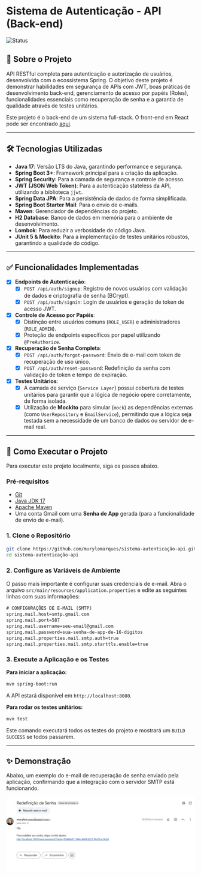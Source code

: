 # Sistema de Autenticação - API (Back-end)

![Status](https://img.shields.io/badge/STATUS-FUNCIONAL-brightgreen)

## 📖 Sobre o Projeto

API RESTful completa para autenticação e autorização de usuários, desenvolvida com o ecossistema Spring. O objetivo deste projeto é demonstrar habilidades em segurança de APIs com JWT, boas práticas de desenvolvimento back-end, gerenciamento de acesso por papéis (Roles), funcionalidades essenciais como recuperação de senha e a garantia de qualidade através de testes unitários.

Este projeto é o back-end de um sistema full-stack. O front-end em React pode ser encontrado [aqui](link-para-seu-futuro-repo-do-front).

---

## 🛠️ Tecnologias Utilizadas

- **Java 17**: Versão LTS do Java, garantindo performance e segurança.
- **Spring Boot 3+**: Framework principal para a criação da aplicação.
- **Spring Security**: Para a camada de segurança e controle de acesso.
- **JWT (JSON Web Token)**: Para a autenticação stateless da API, utilizando a biblioteca `jjwt`.
- **Spring Data JPA**: Para a persistência de dados de forma simplificada.
- **Spring Boot Starter Mail**: Para o envio de e-mails.
- **Maven**: Gerenciador de dependências do projeto.
- **H2 Database**: Banco de dados em memória para o ambiente de desenvolvimento.
- **Lombok**: Para reduzir a verbosidade do código Java.
- **JUnit 5 & Mockito**: Para a implementação de testes unitários robustos, garantindo a qualidade do código.

---

## ✅ Funcionalidades Implementadas

- [x] **Endpoints de Autenticação**:
    - [x] `POST /api/auth/signup`: Registro de novos usuários com validação de dados e criptografia de senha (BCrypt).
    - [x] `POST /api/auth/signin`: Login de usuários e geração de token de acesso JWT.
- [x] **Controle de Acesso por Papéis**:
    - [x] Distinção entre usuários comuns (`ROLE_USER`) e administradores (`ROLE_ADMIN`).
    - [x] Proteção de endpoints específicos por papel utilizando `@PreAuthorize`.
- [x] **Recuperação de Senha Completa**:
    - [x] `POST /api/auth/forgot-password`: Envio de e-mail com token de recuperação de uso único.
    - [x] `POST /api/auth/reset-password`: Redefinição da senha com validação de token e tempo de expiração.
- [x] **Testes Unitários**:
    - [x] A camada de serviço (`Service Layer`) possui cobertura de testes unitários para garantir que a lógica de negócio opere corretamente, de forma isolada.
    - [x] Utilização de **Mockito** para simular (`mock`) as dependências externas (como `UserRepository` e `EmailService`), permitindo que a lógica seja testada sem a necessidade de um banco de dados ou servidor de e-mail real.

---

## 🚀 Como Executar o Projeto

Para executar este projeto localmente, siga os passos abaixo.

### Pré-requisitos

-   [Git](https://git-scm.com/)
-   [Java JDK 17](https://www.oracle.com/java/technologies/javase/jdk17-archive-downloads.html)
-   [Apache Maven](https://maven.apache.org/download.cgi)
-   Uma conta Gmail com uma **Senha de App** gerada (para a funcionalidade de envio de e-mail).

### 1. Clone o Repositório

```bash
git clone https://github.com/murylomarques/sistema-autenticação-api.git
cd sistema-autenticação-api
```

### 2. Configure as Variáveis de Ambiente

O passo mais importante é configurar suas credenciais de e-mail. Abra o arquivo `src/main/resources/application.properties` e edite as seguintes linhas com suas informações:

```properties
# CONFIGURAÇÕES DE E-MAIL (SMTP)
spring.mail.host=smtp.gmail.com
spring.mail.port=587
spring.mail.username=seu-email@gmail.com
spring.mail.password=sua-senha-de-app-de-16-digitos
spring.mail.properties.mail.smtp.auth=true
spring.mail.properties.mail.smtp.starttls.enable=true
```

### 3. Execute a Aplicação e os Testes

**Para iniciar a aplicação:**

```bash
mvn spring-boot:run
```
A API estará disponível em `http://localhost:8080`.

**Para rodar os testes unitários:**

```bash
mvn test
```
Este comando executará todos os testes do projeto e mostrará um `BUILD SUCCESS` se todos passarem.

---

## ✨ Demonstração

Abaixo, um exemplo do e-mail de recuperação de senha enviado pela aplicação, confirmando que a integração com o servidor SMTP está funcionando.

![E-mail de Recuperação de Senha](assets/email-recuperacao-senha.png)